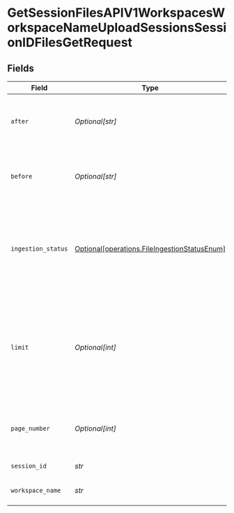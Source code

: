 # GetSessionFilesAPIV1WorkspacesWorkspaceNameUploadSessionsSessionIDFilesGetRequest


## Fields

| Field                                                                                                                | Type                                                                                                                 | Required                                                                                                             | Description                                                                                                          |
| -------------------------------------------------------------------------------------------------------------------- | -------------------------------------------------------------------------------------------------------------------- | -------------------------------------------------------------------------------------------------------------------- | -------------------------------------------------------------------------------------------------------------------- |
| `after`                                                                                                              | *Optional[str]*                                                                                                      | :heavy_minus_sign:                                                                                                   | Enter an ID if you want to see all entries after this ID.                                                            |
| `before`                                                                                                             | *Optional[str]*                                                                                                      | :heavy_minus_sign:                                                                                                   | Enter an ID if you want to see all entries before this ID.                                                           |
| `ingestion_status`                                                                                                   | [Optional[operations.FileIngestionStatusEnum]](../../models/operations/fileingestionstatusenum.md)                   | :heavy_minus_sign:                                                                                                   | Use this option to filter for files that are still being ingested or that were already ingested.                     |
| `limit`                                                                                                              | *Optional[int]*                                                                                                      | :heavy_minus_sign:                                                                                                   | How many entries do you want to display? Leaving this field empty keeps the default and max 10 results are returned. |
| `page_number`                                                                                                        | *Optional[int]*                                                                                                      | :heavy_minus_sign:                                                                                                   | Which page do you want to see? Type the number.                                                                      |
| `session_id`                                                                                                         | *str*                                                                                                                | :heavy_check_mark:                                                                                                   | The ID of the session.                                                                                               |
| `workspace_name`                                                                                                     | *str*                                                                                                                | :heavy_check_mark:                                                                                                   | Type the name of the workspace.                                                                                      |